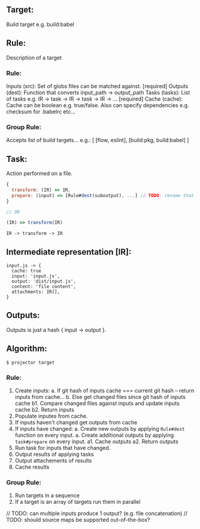 ## Target:

Build target e.g. build:babel

## Rule:

Description of a target

### Rule:

Inputs (src): Set of globs files can be matched against. [required]
Outputs (dest): Function that converts input_path -> output_path
Tasks (tasks): List of tasks e.g. IR -> task -> IR -> task -> IR -> ... [required]
Cache (cache): Cache can be boolean e.g. true/false. Also can specify dependencies e.g. checksum for .babelrc etc...

### Group Rule:

Accepts list of build targets... e.g.: [ [flow, eslint], [build:pkg, build:babel] ]

## Task:

Action performed on a file.

```js
{
  transform: (IR) => IR,
  prepare: (input) => [Rule#dest(suboutput), ...] // TODO: rename that
}

// OR

(IR) => transform(IR)
```

```
IR -> transform -> IR
```

## Intermediate representation [IR]:

```
input.js -> {
  cache: true
  input: 'input.js',
  output: 'dist/input.js',
  content: 'file content',
  attachments: IR[],
}
```

## Outputs:

Outputs is just a hash { input -> output }.

## Algorithm:

```
$ projector target
```

### Rule:

1. Create inputs:
   a. If git hash of inputs cache === current git hash – return inputs from cache...
   b. Else get changed files since git hash of inputs cache
   b1. Compare changed files against inputs and update inputs cache
   b2. Return inputs
2. Populate inputes from cache.
3. If inputs haven't changed get outputs from cache
4. If inputs have changed:
   a. Create new outputs by applying `Rule#dest` function on every input.
   a. Create additional outputs by applying `task#prepare` on every input.
   a1. Cache outputs
   a2. Return outputs
5. Run task for inputs that have changed.
6. Output results of applying tasks
7. Output attachements of results
8. Cache results

### Group Rule:

1. Run targets in a sequence
2. If a target is an array of targets run them in parallel

// TODO: can multiple inputs produce 1 output? (e.g. file concatenation)
// TODO: should source maps be supported out-of-the-box?
